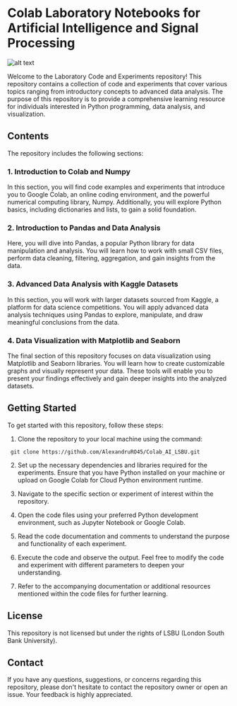 # Colab Laboratory Notebooks for Artificial Intelligence and Signal Processing 
![alt text](https://macesbd.com/wp-content/uploads/2021/11/London-South-Bank-University-980x551.png)

Welcome to the Laboratory Code and Experiments repository! This repository contains a collection of code and experiments that cover various topics ranging from introductory concepts to advanced data analysis. The purpose of this repository is to provide a comprehensive learning resource for individuals interested in Python programming, data analysis, and visualization.

## Contents

The repository includes the following sections:

### 1. Introduction to Colab and Numpy

In this section, you will find code examples and experiments that introduce you to Google Colab, an online coding environment, and the powerful numerical computing library, Numpy. Additionally, you will explore Python basics, including dictionaries and lists, to gain a solid foundation.

### 2. Introduction to Pandas and Data Analysis

Here, you will dive into Pandas, a popular Python library for data manipulation and analysis. You will learn how to work with small CSV files, perform data cleaning, filtering, aggregation, and gain insights from the data.

### 3. Advanced Data Analysis with Kaggle Datasets

In this section, you will work with larger datasets sourced from Kaggle, a platform for data science competitions. You will apply advanced data analysis techniques using Pandas to explore, manipulate, and draw meaningful conclusions from the data.

### 4. Data Visualization with Matplotlib and Seaborn

The final section of this repository focuses on data visualization using Matplotlib and Seaborn libraries. You will learn how to create customizable graphs and visually represent your data. These tools will enable you to present your findings effectively and gain deeper insights into the analyzed datasets.

## Getting Started

To get started with this repository, follow these steps:

1. Clone the repository to your local machine using the command:
  
  ```
   git clone https://github.com/AlexandruRO45/Colab_AI_LSBU.git
   ```

2. Set up the necessary dependencies and libraries required for the experiments. Ensure that you have Python installed on your machine or upload on Google Colab for Cloud Python environment runtime.

3. Navigate to the specific section or experiment of interest within the repository.

4. Open the code files using your preferred Python development environment, such as Jupyter Notebook or Google Colab.

5. Read the code documentation and comments to understand the purpose and functionality of each experiment.

6. Execute the code and observe the output. Feel free to modify the code and experiment with different parameters to deepen your understanding.

7. Refer to the accompanying documentation or additional resources mentioned within the code files for further learning.


## License

This repository is not licensed but under the rights of LSBU (London South Bank University).

## Contact

If you have any questions, suggestions, or concerns regarding this repository, please don't hesitate to contact the repository owner or open an issue. Your feedback is highly appreciated.


